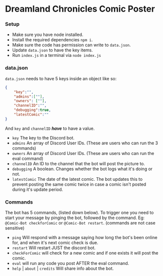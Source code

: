 # Dreamland Chronicles Comic Poster

### Setup
 * Make sure you have node installed.
 * Install the required dependencies `npm i`.
 * Make sure the code has permission can write to `data.json`.
 * Update `data.json` to have the key items.
 * Run `index.js` in a terminal via `node index.js`

### data.json
`data.json` needs to have 5 keys inside an object like so:
```json
{
    "key":"",
    "admins":[""],
    "owners": [""],
    "channelID":"",
    "debugging":true,
    "latestComic":""
}
```
And `key` and `channelID` ***have*** to have a value.
 - `key` The key to the Discord bot.
 - `admins` An array of Discord User IDs. (These are users who can run the 3 commands)
 - `owners` An array of Discord User IDs. (These are users who can run the eval command)
 - `channelID` An ID to the channel that the bot will post the picture to.
 - `debugging` A boolean. Changes whether the bot logs what it's doing or not.
 - `latestComic` The date of the latest comic. The bot updates this to prevent posting the same comic twice in case a comic isn't posted during it's update period.
 
 ### Commands
 The bot has 5 commands, (listed down below). To trigger one you need to start your message by pinging the bot, followed by the command.  Eg: `@Comic-Bot checkforComic` or `@Comic-Bot restart`. (commands are not case sensitive)
 - `ping` Will respond with a message saying how long the bot's been online for, and when it's next comic check is due.
 - `restart` Will restart JUST the discord bot.
 - `checkForComic` will check for a new comic and if one exists it will post the comic.
 - `eval` will run any code you post AFTER the eval command.
 - `help` | `about` | `credits` Will share info about the bot.
 
